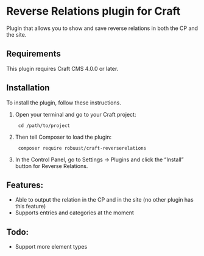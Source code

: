 Reverse Relations plugin for Craft
=================

Plugin that allows you to show and save reverse relations in both the CP and the site.

## Requirements

This plugin requires Craft CMS 4.0.0 or later.

## Installation

To install the plugin, follow these instructions.

1. Open your terminal and go to your Craft project:

        cd /path/to/project

2. Then tell Composer to load the plugin:

        composer require robuust/craft-reverserelations

3. In the Control Panel, go to Settings → Plugins and click the “Install” button for Reverse Relations.

## Features:
- Able to output the relation in the CP and in the site (no other plugin has this feature)
- Supports entries and categories at the moment

## Todo:
- Support more element types
